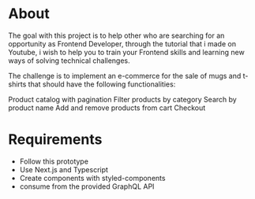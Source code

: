 # About 
The goal with this project is to help other who are searching for an opportunity as Frontend Developer, through the tutorial that i made on Youtube, i wish to help you to train your Frontend skills and learning new ways of solving technical challenges.

The challenge is to implement an e-commerce for the sale of mugs and t-shirts that should have the following functionalities:

 Product catalog with pagination
 Filter products by category
 Search by product name
 Add and remove products from cart
 Checkout

#  Requirements
+ Follow this prototype
+ Use Next.js and Typescript
+ Create components with styled-components
+ consume from the provided GraphQL API
